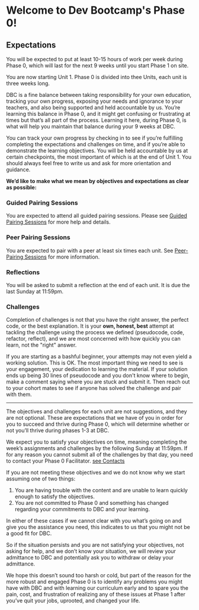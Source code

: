 # Welcome to Dev Bootcamp's Phase 0!


## Expectations
You will be expected to put at least 10-15 hours of work per week during Phase 0, which will last for the next 9 weeks until you start Phase 1 on site.

You are now starting Unit 1. Phase 0 is divided into thee Units, each unit is three weeks long.

DBC is a fine balance between taking responsibility for your own education, tracking your own progress, exposing your needs and ignorance to your teachers, and also being supported and held accountable by us.  You’re learning this balance in Phase 0, and it might get confusing or frustrating at times but that’s all part of the process.  Learning it here, during Phase 0, is what will help you maintain that balance during your 9 weeks at DBC.

You can track your own progress by checking in to see if you’re fulfilling completing the expectations and challenges on time, and if you’re able to demonstrate the learning objectives. You will be held accountable by us at certain checkpoints, the most important of which is at the end of Unit 1. You should always feel free  to write us and ask for more orientation and guidance.

**We’d like to make what we mean by objectives and expectations as clear as possible:**

### Guided Pairing Sessions
You are expected to attend all guided pairing sessions. Please see [Guided Pairing Sessions](guided_pairing_sessions.md)  for more help and details. 
### Peer Pairing Sessions
You are expected to pair with a peer at least six times each unit. See [Peer-Pairing Sessions](peer-pairing_sessions.md)  for more information. 
### Reflections
You will be asked to submit a reflection at the end of each unit. It is due the last Sunday at 11:59pm. 
### Challenges
Completion of challenges is not that you have the right answer, the perfect code, or the best explanation.  It is your **own, honest,  best** attempt at tackling the challenge using the process we defined (pseudocode, code, refactor, reflect), and we are most concerned with how quickly you can learn, not the "right" answer.  

If you are starting as a bashful beginner, your attempts may not even yield a working solution.  This is OK.  The most important thing we need to see is your engagement, your dedication to learning the material.  If your solution ends up being 30 lines of pseudocode and you don't know where to begin, make a comment saying where you are stuck and submit it.  Then reach out to your cohort mates to see if anyone has solved the challenge and pair with them.

***
The objectives and challenges for each unit are not suggestions, and they are not optional.  These are expectations that we have of you in order for you to succeed and thrive during Phase 0, which will determine whether or not you’ll thrive during phases 1-3 at DBC.

We expect you to satisfy your objectives on time, meaning completing the week’s assignments and challenges by the following Sunday at 11:59pm.  If for any reason you cannot submit all of the challenges by that day, you need to contact your Phase 0 Facilitator. [see Contacts](contact_and_support_list.md) 

If you are not meeting these objectives and we do not know why we start assuming one of two things:

1. You are having trouble with the content and are unable to learn quickly enough to satisfy the objectives.
2. You are not committed to Phase 0 and something has changed regarding your commitments to DBC and your learning.

In either of these cases if we cannot clear with you what’s going on and give you the assistance you need, this indicates to us that you might not be a good fit for DBC.

So if the situation persists and you are not satisfying your objectives, not asking for help, and we don’t know your situation, we will review your admittance to DBC and potentially ask you to withdraw or delay your admittance.

We hope this doesn’t sound too harsh or cold, but part of the reason for the more robust and engaged Phase 0 is to identify any problems you might have with DBC and with learning our curriculum early and to spare you the pain, cost, and frustration of realizing any of these issues at Phase 1 after you’ve quit your jobs, uprooted, and changed your life. 

